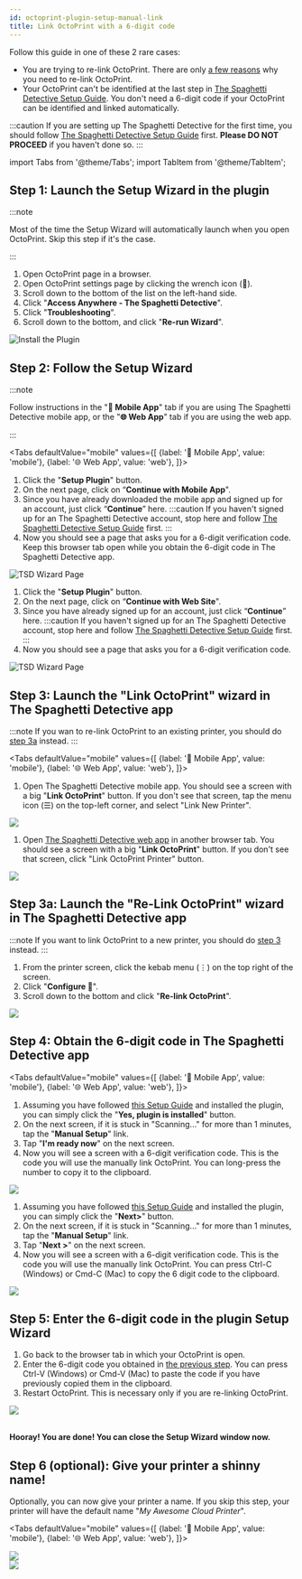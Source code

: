 ```yaml
---
id: octoprint-plugin-setup-manual-link
title: Link OctoPrint with a 6-digit code
---
```


Follow this guide in one of these 2 rare cases:

* You are trying to re-link OctoPrint. There are only [a few reasons](/docs/relink-octoprint/) why you need to re-link OctoPrint.
* Your OctoPrint can't be identified at the last step in [The Spaghetti Detective Setup Guide](/docs/octoprint-plugin-setup/). You don't need a 6-digit code if your OctoPrint can be identified and linked automatically.

:::caution
If you are setting up The Spaghetti Detective for the first time, you should follow [The Spaghetti Detective Setup Guide](/docs/octoprint-plugin-setup) first. **Please DO NOT PROCEED** if you haven't done so.
:::



import Tabs from '@theme/Tabs';
import TabItem from '@theme/TabItem';

## Step 1: Launch the Setup Wizard in the plugin

:::note

Most of the time the Setup Wizard will automatically launch when you open OctoPrint. Skip this step if it's the case.

:::

1. Open OctoPrint page in a browser.
1. Open OctoPrint settings page by clicking the wrench icon (**🔧**).
1. Scroll down to the bottom of the list on the left-hand side.
1. Click "**Access Anywhere - The Spaghetti Detective**".
1. Click "**Troubleshooting**".
1. Scroll down to the bottom, and click "**Re-run Wizard**".

![Install the Plugin](/img/user_guides/setupguide/tsd-plugin-rerun-wizard.gif)

## Step 2: Follow the Setup Wizard

:::note

Follow instructions in the "**📱  Mobile App**" tab if you are using The Spaghetti Detective mobile app, or the "**🌐  Web App**" tab if you are using the web app.

:::

<Tabs
  defaultValue="mobile"
  values={[
    {label: '📱  Mobile App', value: 'mobile'},
    {label: '🌐  Web App', value: 'web'},
  ]}>
  <TabItem value="mobile">

1. Click the "**Setup Plugin**" button.
1. On the next page, click on “**Continue with Mobile App**".
1. Since you have already downloaded the mobile app and signed up for an account, just click “**Continue**” here. 
  :::caution
  If you haven't signed up for an The Spaghetti Detective account, stop here and follow [The Spaghetti Detective Setup Guide](/docs/octoprint-plugin-setup) first.
  :::
1. Now you should see a page that asks you for a 6-digit verification code. Keep this browser tab open while you obtain the 6-digit code in The Spaghetti Detective app. 

![TSD Wizard Page](/img/user_guides/setupguide/tsd-plugin-wizard-mobile.gif)

  </TabItem>
  <TabItem value="web">

1. Click the "**Setup Plugin**" button.
1. On the next page, click on “**Continue with Web Site**".
1. Since you have already signed up for an account, just click “**Continue**” here. 
  :::caution
  If you haven't signed up for an The Spaghetti Detective account, stop here and follow [The Spaghetti Detective Setup Guide](/docs/octoprint-plugin-setup) first.
  :::
1. Now you should see a page that asks you for a 6-digit verification code.

![TSD Wizard Page](/img/user_guides/setupguide/tsd-plugin-wizard-web.gif)

  </TabItem>
</Tabs>

## Step 3: Launch the "Link OctoPrint" wizard in The Spaghetti Detective app

:::note
If you wan to re-link OctoPrint to an existing printer, you should do [step 3a](#step-3a-launch-the-re-link-octoprint-wizard-in-the-spaghetti-detective-app) instead.
:::

<Tabs
  defaultValue="mobile"
  values={[
    {label: '📱  Mobile App', value: 'mobile'},
    {label: '🌐  Web App', value: 'web'},
  ]}>
  <TabItem value="mobile">

1. Open The Spaghetti Detective mobile app. You should see a screen with a big "**Link OctoPrint**" button. If you don't see that screen, tap the menu icon (☰) on the top-left corner, and select "Link New Printer".

<div style={{display: "flex", justifyContent: "center"}}><img src="/img/user_guides/setupguide/launch-manual-link-mobile.jpg" /></div>

  </TabItem>
  <TabItem value="web">

1. Open [The Spaghetti Detective web app](https://app.thespaghettidetective.com/) in another browser tab. You should see a screen with a big "**Link OctoPrint**" button. If you don't see that screen, click "Link OctoPrint Printer" button.

<div style={{display: "flex", justifyContent: "center"}}><img src="/img/user_guides/setupguide/launch-manual-link-web.jpg" /></div>

  </TabItem>
</Tabs>

## Step 3a: Launch the "Re-Link OctoPrint" wizard in The Spaghetti Detective app

:::note
If you want to link OctoPrint to a new printer, you should do [step 3](#step-3-launch-the-link-octoprint-wizard-in-the-spaghetti-detective-app) instead.
:::

1. From the printer screen, click the kebab menu (⋮) on the top right of the screen. 
2. Click "**Configure 🔧**".  
3. Scroll down to the bottom and click "**Re-link OctoPrint**".

<div style={{display: "flex", justifyContent: "center"}}><img src="/img/user_guides/setupguide/launch-relink-wizard.gif" /></div>


## Step 4: Obtain the 6-digit code in The Spaghetti Detective app

<Tabs
  defaultValue="mobile"
  values={[
    {label: '📱  Mobile App', value: 'mobile'},
    {label: '🌐  Web App', value: 'web'},
  ]}>
  <TabItem value="mobile">

1. Assuming you have followed [this Setup Guide](/docs/octoprint-plugin-setup) and installed the plugin, you can simply click the "**Yes, plugin is installed**" button.
1. On the next screen, if it is stuck in "Scanning..." for more than 1 minutes, tap the "**Manual Setup**" link.
1. Tap "**I'm ready now**" on the next screen.
1. Now you will see a screen with a 6-digit verification code. This is the code you will use the manually link OctoPrint. You can long-press the number to copy it to the clipboard.

<div style={{display: "flex", justifyContent: "center"}}><img src="/img/user_guides/setupguide/manual-link-mobile.gif" /></div>

  </TabItem>
  <TabItem value="web">

1. Assuming you have followed [this Setup Guide](/docs/octoprint-plugin-setup) and installed the plugin, you can simply click the "**Next>**" button.
1. On the next screen, if it is stuck in "Scanning..." for more than 1 minutes, tap the "**Manual Setup**" link.
1. Tap "**Next >**" on the next screen.
1. Now you will see a screen with a 6-digit verification code. This is the code you will use the manually link OctoPrint. You can press Ctrl-C (Windows) or Cmd-C (Mac) to copy the 6 digit code to the clipboard.

<div style={{display: "flex", justifyContent: "center"}}><img src="/img/user_guides/setupguide/manual-link-web.gif" /></div>

  </TabItem>
</Tabs>

## Step 5: Enter the 6-digit code in the plugin Setup Wizard

1. Go back to the browser tab in which your OctoPrint is open.
1. Enter the 6-digit code you obtained in [the previous step](#step-3-link-octoprint-to-your-the-spaghetti-detective-account). You can press Ctrl-V (Windows) or Cmd-V (Mac) to paste the code if you have previously copied them in the clipboard.
1. Restart OctoPrint. This is necessary only if you are re-linking OctoPrint.

<div style={{display: "flex", justifyContent: "center"}}><img src="/img/user_guides/setupguide/tsd-plugin-code-success.gif" /></div>
<br />

**Hooray! You are done! You can close the Setup Wizard window now.**

## Step 6 (optional): Give your printer a shinny name!

Optionally, you can now give your printer a name. If you skip this step, your printer will have the default name "*My Awesome Cloud Printer*".

<Tabs
  defaultValue="mobile"
  values={[
    {label: '📱  Mobile App', value: 'mobile'},
    {label: '🌐  Web App', value: 'web'},
  ]}>
  <TabItem value="mobile">

<div style={{display: "flex", justifyContent: "center"}}><img src="/img/user_guides/setupguide/link-success-mobile.gif" /></div>

  </TabItem>
  <TabItem value="web">

<div style={{display: "flex", justifyContent: "center"}}><img src="/img/user_guides/setupguide/link-success-web.gif" /></div>

  </TabItem>
</Tabs>

<b />

